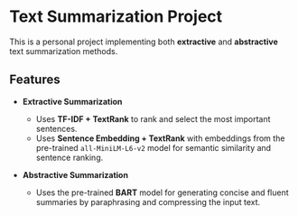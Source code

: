 # Text Summarization Project

This is a personal project implementing both **extractive** and **abstractive** text summarization methods.

## Features

- **Extractive Summarization**  
  - Uses **TF-IDF + TextRank** to rank and select the most important sentences.  
  - Uses **Sentence Embedding + TextRank** with embeddings from the pre-trained `all-MiniLM-L6-v2` model for semantic similarity and sentence ranking.

- **Abstractive Summarization**  
  - Uses the pre-trained **BART** model for generating concise and fluent summaries by paraphrasing and compressing the input text.